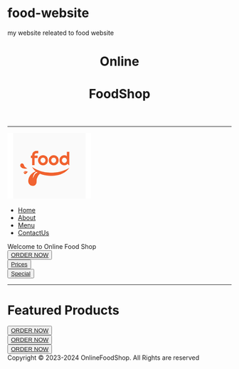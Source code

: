 # food-website
my website releated to food website
<!-- Filename - index.html-->

<!DOCTYPE html>
<html lang="en">

<head>
	<meta charset="UTF-8">
	<meta name="viewport"
		content="width=device-width, initial-scale=1.0">
	<link rel="stylesheet" href="style.css">
	<link href=
"https://fonts.googleapis.com/css2?family=Ubuntu+Mono&display=swap"
		rel="stylesheet">
</head>

<body>
	<header>
		<h1 id="top">Online</h1>
		<h1 id="top1">FoodShop</h1>
	</header>
	<hr>
	<nav id="navbar">
		<img src="img7.jpeg">
		<ul id="navcontent">
			<li><a href="https://magicpin.in/Allahabad/Civil-Lines/Restaurant/MakkhanS/store/3c749c/">Home</a></li>
			<li><a href="https://magicpin.in/Allahabad/Civil-Lines/Restaurant/MakkhanS/store/3c749c/">About</a></li>
			<li><a href="https://magicpin.in/Allahabad/Civil-Lines/Restaurant/MakkhanS/store/3c749c/">Menu</a></li>
			<li><a href="https://magicpin.in/Allahabad/Civil-Lines/Restaurant/MakkhanS/store/3c749c/">ContactUs</a></li>
		</ul>
	</nav>
	<div id="container1">
		<div id="row1">
			Welcome to Online Food Shop
		</div>
		<button class="btn"> <a href="https://magicpin.in/Allahabad/Civil-Lines/Restaurant/MakkhanS/store/3c749c/"> ORDER NOW</button></a>
		<div id="container3">
			<div id="row2">
				<button class="btn"> <a href="https://magicpin.in/Allahabad/Civil-Lines/Restaurant/MakkhanS/store/3c749c/"> Prices</button> </a>
			</div>
			<div id="row3">
				<button class="btn"><a href="https://magicpin.in/Allahabad/Civil-Lines/Restaurant/MakkhanS/store/3c749c/"> Special </button></a>
			</div>
		</div>
	</div>
	<hr>
	<h1 id="top3">Featured Products</h1>
	<div id="container4">
		<div id="row4">
			<button class="btn"> <a href="https://magicpin.in/Allahabad/Civil-Lines/Restaurant/MakkhanS/store/3c749c/"> ORDER NOW</button> </a>
		</div>
		<div id="row5">
			<button class="btn"> <a href="https://magicpin.in/Allahabad/Civil-Lines/Restaurant/MakkhanS/store/3c749c/"> ORDER NOW</button> </a>
		</div>
		<div id="row6">
			<button class="btn"> <a href="https://magicpin.in/Allahabad/Civil-Lines/Restaurant/MakkhanS/store/3c749c/"> ORDER NOW</button> </a>
		</div>
	</div>
	<footer> Copyright © 2023-2024 OnlineFoodShop.
		All Rights are reserved </footer>
</body>

</html>

